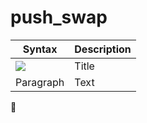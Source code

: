 # push_swap


| Syntax      | Description |
| ----------- | ----------- |
| ![](https://media.giphy.com/media/zjgKAY2Wp6Wn3wSz4q/giphy.gif) | Title       |
| Paragraph   | Text        |

:butterfly:
